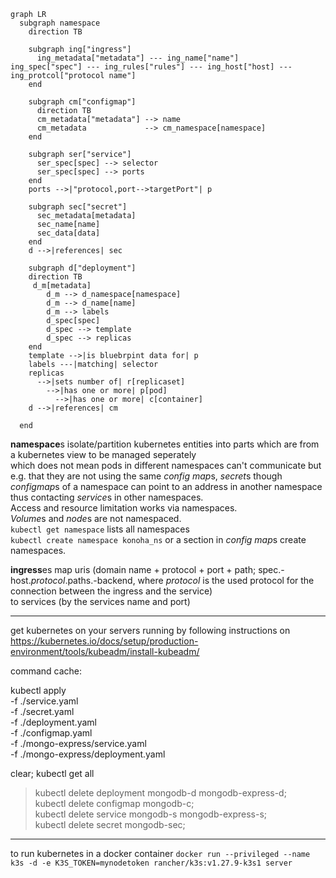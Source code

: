 ```mermaid
graph LR
  subgraph namespace
    direction TB

    subgraph ing["ingress"]
      ing_metadata["metadata"] --- ing_name["name"]      ing_spec["spec"] --- ing_rules["rules"] --- ing_host["host] --- ing_protcol["protocol name"]
    end

    subgraph cm["configmap"]
      direction TB
      cm_metadata["metadata"] --> name
      cm_metadata             --> cm_namespace[namespace]
    end

    subgraph ser["service"]
      ser_spec[spec] --> selector
      ser_spec[spec] --> ports
    end
    ports -->|"protocol,port-->targetPort"| p
  
    subgraph sec["secret"]
      sec_metadata[metadata]
      sec_name[name]
      sec_data[data]
    end
    d -->|references| sec

    subgraph d["deployment"]
    direction TB
     d_m[metadata]
        d_m --> d_namespace[namespace]
        d_m --> d_name[name]
        d_m --> labels
        d_spec[spec]
        d_spec --> template
        d_spec --> replicas
    end
    template -->|is bluebrpint data for| p
    labels ---|matching| selector
    replicas
      -->|sets number of| r[replicaset]
        -->|has one or more| p[pod]
          -->|has one or more| c[container]
    d -->|references| cm

  end
``` 

**namespace**s isolate/partition kubernetes entities into parts which are from a kubernetes view to be managed seperately  
which does not mean pods in different namespaces can't communicate but  
e.g. that they are not using the same *config map*s, *secret*s though  
*configmap*s of a namespace can point to an address in another namespace thus contacting *service*s in other namespaces.  
Access and resource limitation works via namespaces.  
*Volume*s and *node*s are not namespaced.  
`kubectl get namespace` lists all namespaces  
`kubectl create namespace konoha_ns` or a section in *config map*s create namespaces. 


**ingress**es map uris (domain name + protocol + port + path; spec.-host.*protocol*.paths.-backend, where *protocol* is the used protocol for the connection between the ingress and the service)  
to services (by the services name and port)


---

get kubernetes on your servers running by following instructions on https://kubernetes.io/docs/setup/production-environment/tools/kubeadm/install-kubeadm/


command cache:

kubectl apply \
   -f ./service.yaml \
   -f ./secret.yaml \
   -f ./deployment.yaml \
   -f ./configmap.yaml \
   -f ./mongo-express/service.yaml \
   -f ./mongo-express/deployment.yaml

clear; kubectl get all

>kubectl delete deployment mongodb-d mongodb-express-d; \
>kubectl delete configmap mongodb-c; \
>kubectl delete service mongodb-s mongodb-express-s; \
>kubectl delete secret mongodb-sec;

---

to run kubernetes in a docker container
`docker run --privileged --name k3s -d -e K3S_TOKEN=mynodetoken rancher/k3s:v1.27.9-k3s1 server`
